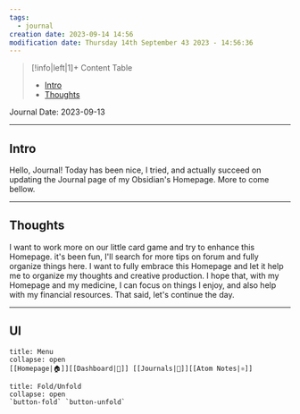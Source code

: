 ```yaml
---
tags:
  - journal
creation date: 2023-09-14 14:56
modification date: Thursday 14th September 43 2023 - 14:56:36
---
```






> [!info|left|1]+ Content Table
> - [Intro](#intro)
> - [Thoughts](#thoughts)

Journal Date: 2023-09-13

---
## Intro

Hello, Journal! Today has been nice, I tried, and actually succeed on updating the Journal page of my Obsidian's Homepage. More to come bellow.

---

## Thoughts

I want to work more on our little card game and try to enhance this Homepage. it's been fun, I'll search for more tips on forum and fully organize things here.
I want to fully embrace this Homepage and let it help me to organize my thoughts and creative production.
I hope that, with my Homepage and my medicine, I can focus on things I enjoy, and also help with my financial resources. That said, let's continue the day.

---
## UI
```ad-bookmark
title: Menu
collapse: open
[[Homepage|🏠]][[Dashboard|📝]] [[Journals|📓]][[Atom Notes|⚛️]]
```

```ad-abstract
title: Fold/Unfold
collapse: open
`button-fold` `button-unfold`
```